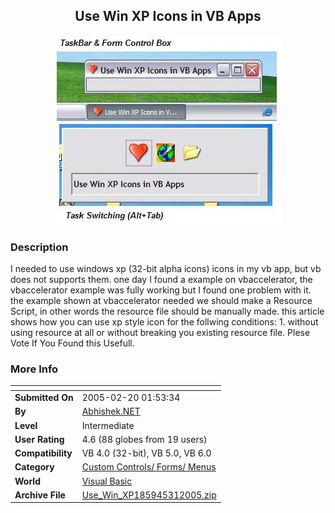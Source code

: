 ﻿<div align="center">

## Use Win XP Icons in VB Apps

<img src="PIC200531165381015.JPG">
</div>

### Description

I needed to use windows xp (32-bit alpha icons) icons in my vb app, but vb does not supports them. one day I found a example on vbaccelerator, the vbaccelerator example was fully working but I found one problem with it. the example shown at vbaccelerator needed we should make a Resource Script, in other words the resource file should be manually made. this article shows how you can use xp style icon for the follwing conditions: 1. without using resource at all or without breaking you existing resource file. Plese Vote If You Found this Usefull.
 
### More Info
 


<span>             |<span>
---                |---
**Submitted On**   |2005-02-20 01:53:34
**By**             |[Abhishek\.NET](https://github.com/Planet-Source-Code/PSCIndex/blob/master/ByAuthor/abhishek-net.md)
**Level**          |Intermediate
**User Rating**    |4.6 (88 globes from 19 users)
**Compatibility**  |VB 4\.0 \(32\-bit\), VB 5\.0, VB 6\.0
**Category**       |[Custom Controls/ Forms/  Menus](https://github.com/Planet-Source-Code/PSCIndex/blob/master/ByCategory/custom-controls-forms-menus__1-4.md)
**World**          |[Visual Basic](https://github.com/Planet-Source-Code/PSCIndex/blob/master/ByWorld/visual-basic.md)
**Archive File**   |[Use\_Win\_XP185945312005\.zip](https://github.com/Planet-Source-Code/abhishek-net-use-win-xp-icons-in-vb-apps__1-59231/archive/master.zip)








